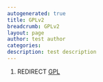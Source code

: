 ```yaml
---
autogenerated: true
title: GPLv2
breadcrumb: GPLv2
layout: page
author: test author
categories: 
description: test description
---
```


1.  REDIRECT [GPL](GPL "wikilink")
